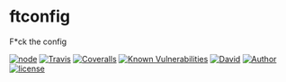 # ftconfig

F*ck the config

[![node][NPM_URL]][NPM_HREF]
[![Travis][TRAVIS_URL]][TRAVIS_HREF]
[![Coveralls][COVERALLS_URL]][COVERALLS_HREF]
[![Known Vulnerabilities][SNYK_URL]][SNYK_HREF]
[![David][DAVID_URL]][DAVID_HREF]
[![Author][AUTHOR_URL]][AUTHOR_HREF]
[![license][LICENSE_URL]][LICENSE_HREF]

[NPM_URL]: https://img.shields.io/node/v/ftconfig.svg?style=flat-square&maxAge=600
[NPM_HREF]: https://www.npmjs.com/package/ftconfig
[TRAVIS_URL]: https://img.shields.io/travis/Arylo/ftconfig/master.svg?style=flat-square&logo=travis&maxAge=600
[TRAVIS_HREF]: https://travis-ci.org/Arylo/ftconfig
[COVERALLS_URL]: https://img.shields.io/coveralls/github/Arylo/ftconfig/master.svg?style=flat-square&maxAge=600
[COVERALLS_HREF]: https://coveralls.io/github/Arylo/ftconfig
[SNYK_URL]: https://snyk.io/test/github/Arylo/ftconfig/badge.svg?style=flat-square&maxAge=600
[SNYK_HREF]: https://snyk.io/test/github/Arylo/ftconfig
[DAVID_URL]: https://img.shields.io/david/Arylo/ftconfig.svg?style=flat-square&maxAge=600
[DAVID_HREF]: https://github.com/Arylo/ftconfig
[AUTHOR_URL]: https://img.shields.io/badge/Author-AryloYeung-blue.svg?style=flat-square&maxAge=7200
[AUTHOR_HREF]: https://github.com/arylo
[LICENSE_URL]: https://img.shields.io/github/license/Arylo/npm-project-init.svg?style=flat-square&maxAge=7200
[LICENSE_HREF]: https://opensource.org/licenses/MIT
